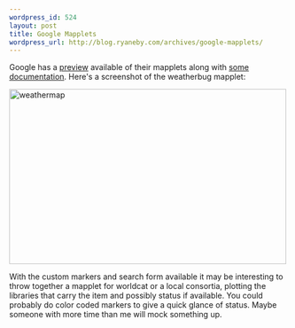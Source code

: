 ```yaml
--- 
wordpress_id: 524
layout: post
title: Google Mapplets
wordpress_url: http://blog.ryaneby.com/archives/google-mapplets/
---
```

Google has a <a href="http://maps.google.com/preview">preview</a> available of their mapplets along with <a href="http://www.google.com/apis/maps/documentation/mapplets/index.html">some documentation</a>. Here's a screenshot of the weatherbug mapplet:

<a href="http://www.flickr.com/photos/ebyryan/523385405/" title="Photo Sharing"><img src="http://farm1.static.flickr.com/226/523385405_14272e07e5.jpg" width="500" height="316" alt="weathermap" /></a>

With the custom markers and search form available it may be interesting to throw together a mapplet for worldcat or a local consortia, plotting the libraries that carry the item and possibly status if available. You could probably do color coded markers to give a quick glance of status. Maybe someone with more time than me will mock something up.
